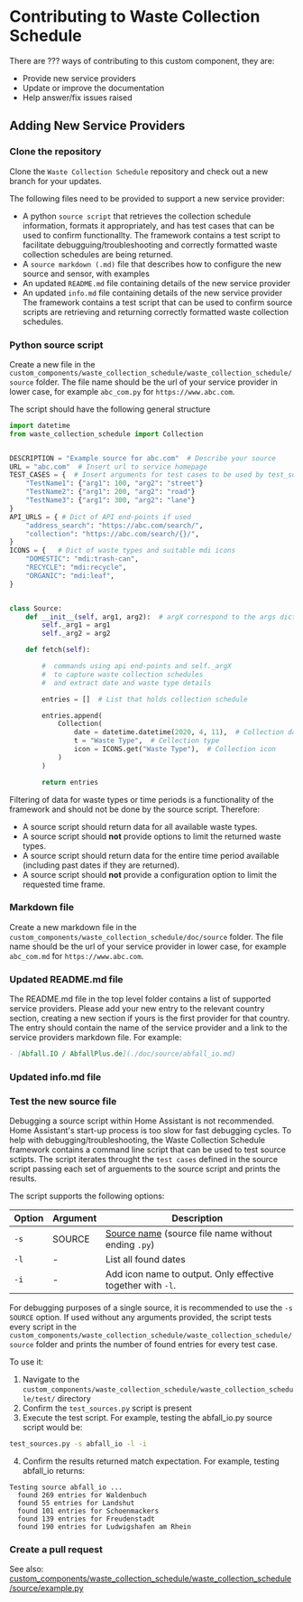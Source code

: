 # Contributing to Waste Collection Schedule

There are ??? ways of contributing to this custom component, they are:
- Provide new service providers
- Update or improve the documentation
- Help answer/fix issues raised


## Adding New Service Providers

### Clone the repository
Clone the `Waste Collection Schedule` repository and check out a new branch for your updates.

The following files need to be provided to support a new service provider:
- A python `source script` that retrieves the collection schedule information, formats it appropriately, and has test cases that can be used to confirm functionallty. The framework contains a test script to facilitate debugguing/troubleshooting and correctly formatted waste collection schedules are being returned.
- A `source markdown (.md)` file that describes how to configure the new source and sensor, with examples
- An updated `README.md` file containing details of the new service provider
- An updated `info.md` file containing details of the new service provider
The framework contains a test script that can be used to confirm source scripts are retrieving and returning correctly formatted waste collection schedules.

### Python source script

Create a new file in the `custom_components/waste_collection_schedule/waste_collection_schedule/source` folder. The file name should be the  url of your service provider in lower case, for example `abc_com.py` for `https://www.abc.com`.

The script should have the following general structure

```py
import datetime
from waste_collection_schedule import Collection


DESCRIPTION = "Example source for abc.com"  # Describe your source
URL = "abc.com"  # Insert url to service homepage
TEST_CASES = {  # Insert arguments for test cases to be used by test_sources.py script
    "TestName1": {"arg1": 100, "arg2": "street"}
    "TestName2": {"arg1": 200, "arg2": "road"}
    "TestName3": {"arg1": 300, "arg2": "lane"}
}
API_URLS = { # Dict of API end-points if used
    "address_search": "https://abc.com/search/",
    "collection": "https://abc.com/search/{}/",
}
ICONS = {   # Dict of waste types and suitable mdi icons
    "DOMESTIC": "mdi:trash-can",
    "RECYCLE": "mdi:recycle",
    "ORGANIC": "mdi:leaf",
}


class Source:
    def __init__(self, arg1, arg2):  # argX correspond to the args dict in the source configuration
        self._arg1 = arg1
        self._arg2 = arg2

    def fetch(self):

        #  commands using api end-points and self._argX
        #  to capture waste collection schedules
        #  and extract date and waste type details

        entries = []  # List that holds collection schedule

        entries.append(
            Collection(
                date = datetime.datetime(2020, 4, 11),  # Collection date
                t = "Waste Type",  # Cellection type
                icon = ICONS.get("Waste Type"),  # Collection icon
            )
        )

        return entries
```
Filtering of data for waste types or time periods is a functionality of the framework and should not be done by the source script. Therefore:
- A source script should return data for all available waste types.
- A source script should  **not** provide options to limit the returned waste types.
- A source script should return data for the entire time period available (including past dates if they are returned).
- A source script should  **not** provide a configuration option to limit the requested time frame.


### Markdown file
Create a new markdown file in the `custom_components/waste_collection_schedule/doc/source` folder. The file name should be the  url of your service provider in lower case, for example `abc_com.md` for `https://www.abc.com`.



### Updated README.md file
The README.md file in the top level folder contains a list of supported service providers. Please add your new entry to the relevant country section, creating a new section if yours is the first provider for that country. The entry should contain the name of the service provider and a link to the service providers markdown file. For example:
```markdown
- [Abfall.IO / AbfallPlus.de](./doc/source/abfall_io.md)
```

### Updated info.md file


### Test the new source file
Debugging a source script within Home Assistant is not recommended. Home Assistant's start-up process is too slow for fast debugging cycles. To help with debugging/troubleshooting, the Waste Collection Schedule framework contains a command line script that can be used to test source sctipts. The script iterates throught the `test cases` defined in the source script passing each set of arguements to the source script and prints the results.

The script supports the following options:

| Option | Argument | Description                                                                                                                                     |
|--------|----------|-------------------------------------------------------------------------------------------------------------------------------------------------|
| `-s`   | SOURCE   | [Source name](https://github.com/mampfes/hacs_waste_collection_schedule#source-configuration-variables) (source file name without ending `.py`) |
| `-l`   | -        | List all found dates                                                                                                                            |
| `-i`   | -        | Add icon name to output. Only effective together with `-l`.                                                                                     |

For debugging purposes of a single source, it is recommended to use the `-s SOURCE` option. If used without any arguments provided, the script tests every script in the `custom_components/waste_collection_schedule/waste_collection_schedule/source` folder and prints the number of found entries for every test case.

To use it:
1. Navigate to the `custom_components/waste_collection_schedule/waste_collection_schedule/test/` directory
2. Confirm the `test_sources.py` script is present
3. Execute the test script. For example, testing the abfall_io.py source script would be:
```bash
test_sources.py -s abfall_io -l -i
```
4. Confirm the results returned match expectation. For example, testing abfall_io returns:
```text
Testing source abfall_io ...
  found 269 entries for Waldenbuch
  found 55 entries for Landshut
  found 101 entries for Schoenmackers
  found 139 entries for Freudenstadt
  found 190 entries for Ludwigshafen am Rhein
```

### Create a pull request


See also: [custom_components/waste_collection_schedule/waste_collection_schedule/source/example.py](./custom_components/waste_collection_schedule/waste_collection_schedule/source/example.py)

